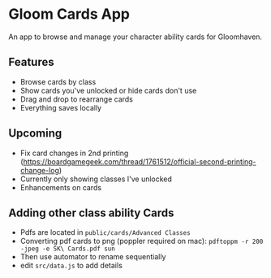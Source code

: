 # Gloom Cards App
An app to browse and manage your character ability cards for Gloomhaven.

## Features
- Browse cards by class
- Show cards you've unlocked or hide cards don't use
- Drag and drop to rearrange cards
- Everything saves locally


## Upcoming
- Fix card changes in 2nd printing (https://boardgamegeek.com/thread/1761512/official-second-printing-change-log)
- Currently only showing classes I've unlocked
- Enhancements on cards

## Adding other class ability Cards
- Pdfs are located in `public/cards/Advanced Classes`
- Converting pdf cards to png (poppler required on mac): `pdftoppm -r 200 -jpeg -e SK\ Cards.pdf sun`
- Then use automator to rename sequentially
- edit `src/data.js` to add details
